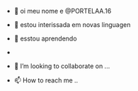 - 👋 oi meu nome e  @PORTELAA.16
- 👀 estou interissada em novas linguagen
- 🌱  esstou aprendendo

-
- 💞️ I’m looking to collaborate on ...
- 📫 How to reach me ..
